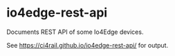 # io4edge-rest-api

Documents REST API of some Io4Edge devices.

See https://ci4rail.github.io/io4edge-rest-api/ for output.
